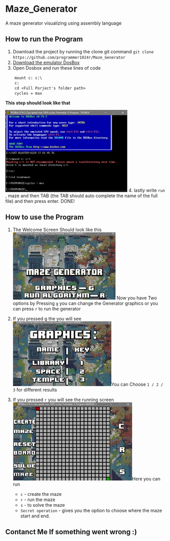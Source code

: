
# Maze_Generator
A maze generator visualizing using assembly language 

## How to run the Program
1. Download the project by running the clone git command `git clone https://github.com/programmer1024r/Maze_Generator`
2. [Download the emulator DosBox](http://data.cyber.org.il/assembly/dosbox.exe)
3. Open Dosbox and run these lines of code 
```
    mount c: c:\
    c:
    cd <Full Porject's folder path>
    cycles = max
```
**This step should look like that**

![alt text](https://github.com/programmer1024r/Maze_Generator/blob/main/Images%20for%20Instructions/processAssembly.jpeg?raw=true)
4. lastly write `run` , maze and then TAB (the TAB should auto complete the name of the full file) and then press enter. DONE!

## How to use the Program
1.	The Welcome Screen Should look like this
![alt text](https://github.com/programmer1024r/Maze_Generator/blob/main/Images%20for%20Instructions/welcomeScreen.jpeg?raw=true)
Now you have Two options by Pressing `g` you can change the Generator graphics or you can press `r` to run the generator

2. If you pressed g the you will see 
![alt text](https://github.com/programmer1024r/Maze_Generator/blob/main/Images%20for%20Instructions/GraphicsScreen.jpeg?raw=true)You can Choose `1 / 2 / 3` for different results

3. If you pressed `r` you will see the running screen
![alt text](https://github.com/programmer1024r/Maze_Generator/blob/main/Images%20for%20Instructions/PlayScreen.jpeg?raw=true)Here you can run 
	* `c` - create the maze
	* `r` - run the maze 
	* `s` - to solve the maze
	* `Secret operation` - gives you the option to choose where the maze start and end.

## Contanct Me If something went wrong :)
